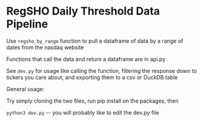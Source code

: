 # RegSHO Daily Threshold Data Pipeline

Use `regsho_by_range` function to pull a dataframe of data by a range of dates from the nasdaq website

Functions that call the data and return a dataframe are in api.py

See `dev.py` for usage like calling the function, filtering the response down to tickers you care about, and exporting them to a csv or DuckDB table

General usage:

Try simply cloning the two files, run pip install on the packages, then

`python3 dev.py` -- you will probably like to edit the dev.py file